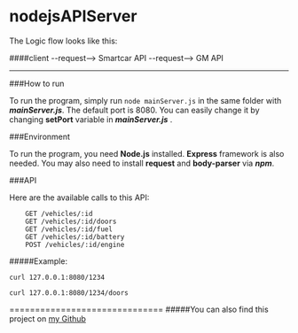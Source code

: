 # nodejsAPIServer

The Logic flow looks like this:

####client --request--> Smartcar API --request--> GM API

----------------------------------
###How to run

To run the program, simply run ```node mainServer.js``` in the same folder with ***mainServer.js***.
The default port is 8080. You can easily change it by changing **setPort** variable in ***mainServer.js*** .

###Environment

To run the program, you need **Node.js** installed.
**Express** framework is also needed.
You may also need to install **request** and **body-parser** via ***npm***.

###API

Here are the available calls to this API:

        GET /vehicles/:id
        GET /vehicles/:id/doors
        GET /vehicles/:id/fuel
        GET /vehicles/:id/battery
        POST /vehicles/:id/engine

#####Example:
```
curl 127.0.0.1:8080/1234

curl 127.0.0.1:8080/1234/doors

```


==============================
#####You can also find this project on [my Github](https://github.com/FormatMemory/nodejsAPIServer)


